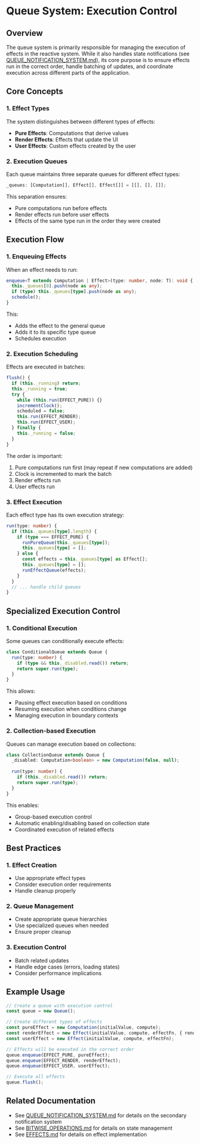 # Queue System: Execution Control

## Overview
The queue system is primarily responsible for managing the execution of effects in the reactive system. While it also handles state notifications (see [QUEUE_NOTIFICATION_SYSTEM.md](./QUEUE_NOTIFICATION_SYSTEM.md)), its core purpose is to ensure effects run in the correct order, handle batching of updates, and coordinate execution across different parts of the application.

## Core Concepts

### 1. Effect Types
The system distinguishes between different types of effects:

- **Pure Effects**: Computations that derive values
- **Render Effects**: Effects that update the UI
- **User Effects**: Custom effects created by the user

### 2. Execution Queues
Each queue maintains three separate queues for different effect types:

```typescript
_queues: [Computation[], Effect[], Effect[]] = [[], [], []];
```

This separation ensures:
- Pure computations run before effects
- Render effects run before user effects
- Effects of the same type run in the order they were created

## Execution Flow

### 1. Enqueuing Effects
When an effect needs to run:

```typescript
enqueue<T extends Computation | Effect>(type: number, node: T): void {
  this._queues[0].push(node as any);
  if (type) this._queues[type].push(node as any);
  schedule();
}
```

This:
- Adds the effect to the general queue
- Adds it to its specific type queue
- Schedules execution

### 2. Execution Scheduling
Effects are executed in batches:

```typescript
flush() {
  if (this._running) return;
  this._running = true;
  try {
    while (this.run(EFFECT_PURE)) {}
    incrementClock();
    scheduled = false;
    this.run(EFFECT_RENDER);
    this.run(EFFECT_USER);
  } finally {
    this._running = false;
  }
}
```

The order is important:
1. Pure computations run first (may repeat if new computations are added)
2. Clock is incremented to mark the batch
3. Render effects run
4. User effects run

### 3. Effect Execution
Each effect type has its own execution strategy:

```typescript
run(type: number) {
  if (this._queues[type].length) {
    if (type === EFFECT_PURE) {
      runPureQueue(this._queues[type]);
      this._queues[type] = [];
    } else {
      const effects = this._queues[type] as Effect[];
      this._queues[type] = [];
      runEffectQueue(effects);
    }
  }
  // ... handle child queues
}
```

## Specialized Execution Control

### 1. Conditional Execution
Some queues can conditionally execute effects:

```typescript
class ConditionalQueue extends Queue {
  run(type: number) {
    if (type && this._disabled.read()) return;
    return super.run(type);
  }
}
```

This allows:
- Pausing effect execution based on conditions
- Resuming execution when conditions change
- Managing execution in boundary contexts

### 2. Collection-based Execution
Queues can manage execution based on collections:

```typescript
class CollectionQueue extends Queue {
  _disabled: Computation<boolean> = new Computation(false, null);
  
  run(type: number) {
    if (this._disabled.read()) return;
    return super.run(type);
  }
}
```

This enables:
- Group-based execution control
- Automatic enabling/disabling based on collection state
- Coordinated execution of related effects

## Best Practices

### 1. Effect Creation
- Use appropriate effect types
- Consider execution order requirements
- Handle cleanup properly

### 2. Queue Management
- Create appropriate queue hierarchies
- Use specialized queues when needed
- Ensure proper cleanup

### 3. Execution Control
- Batch related updates
- Handle edge cases (errors, loading states)
- Consider performance implications

## Example Usage

```typescript
// Create a queue with execution control
const queue = new Queue();

// Create different types of effects
const pureEffect = new Computation(initialValue, compute);
const renderEffect = new Effect(initialValue, compute, effectFn, { render: true });
const userEffect = new Effect(initialValue, compute, effectFn);

// Effects will be executed in the correct order
queue.enqueue(EFFECT_PURE, pureEffect);
queue.enqueue(EFFECT_RENDER, renderEffect);
queue.enqueue(EFFECT_USER, userEffect);

// Execute all effects
queue.flush();
```

## Related Documentation
- See [QUEUE_NOTIFICATION_SYSTEM.md](./QUEUE_NOTIFICATION_SYSTEM.md) for details on the secondary notification system
- See [BITWISE_OPERATIONS.md](./BITWISE_OPERATIONS.md) for details on state management
- See [EFFECTS.md](./EFFECTS.md) for details on effect implementation 